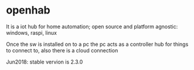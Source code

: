 # openhab 

It is a iot hub for home automation; open source and platform agnostic: windows, raspi, linux

Once the sw is installed on to a pc the pc acts as a controller hub for things to connect to, also there is a cloud connection

Jun2018: stable vervion is 2.3.0

